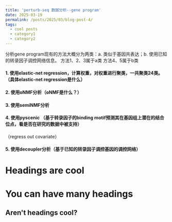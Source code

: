 ```yaml
---
title: 'perturb-seq 数据分析--gene program'
date: 2025-03-19
permalink: /posts/2025/03/blog-post-4/
tags:
  - cool posts
  - category1
  - category2
---
```


分析gene program现有的方法大概分为两类：a. 类似于基因共表达；b. 使用已知的转录因子调控网络信息。
方法1、2、3属于a类
方法4、5属于b类

#### 1. 使用elastic-net regression，计算权重，对权重进行聚类，一共聚类24类。（具体elastic-net regression是什么）

#### 2. 使用oNMF分析（oNMF是什么？）

#### 3. 使用semiNMF分析


#### 4. 使用pyscenic （基于转录因子的binding motif预测其在基因组上潜在的结合位点，看是否在研究的数据中被支持）
（regress out covariate）

#### 5. 使用decoupler分析（基于已知的转录因子调控基因的调控网络）

Headings are cool
======

You can have many headings
======

Aren't headings cool?
------
